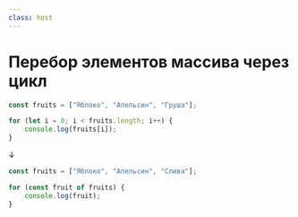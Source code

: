 ```yaml
---
class: host
---
```


# Перебор элементов массива через цикл

```js
const fruits = ["Яблоко", "Апельсин", "Груша"];

for (let i = 0; i < fruits.length; i++) {
    console.log(fruits[i]);
}

```

<div class="arrow" v-click>↓</div>

```js {hide|all}{at:1}
const fruits = ["Яблоко", "Апельсин", "Слива"];

for (const fruit of fruits) {
    console.log(fruit);
}

```

<style>
.host code {
  font-size: 1.25rem;
}

.host .arrow {
    font-size: 3rem;
    text-align: center;
    color: gray;
}
</style>
